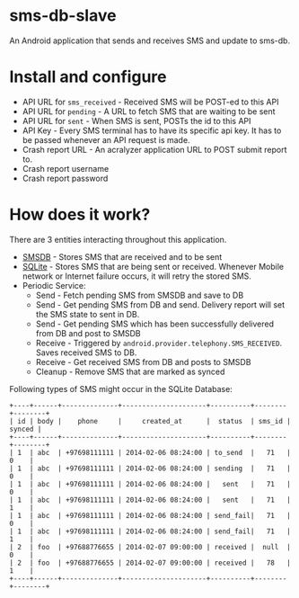 sms-db-slave
============

An Android application that sends and receives SMS and update to sms-db.


Install and configure
=====================

* API URL for `sms_received` - Received SMS will be POST-ed to this API
* API URL for `pending` - A URL to fetch SMS that are waiting to be sent
* API URL for `sent` - When SMS is sent, POSTs the id to this API
* API Key - Every SMS terminal has to have its specific api key. It has to
  be passed whenever an API request is made.
* Crash report URL - An acralyzer application URL to POST submit report
  to.
* Crash report username
* Crash report password


How does it work?
=================

There are 3 entities interacting throughout this application.
* [SMSDB](https://github.com/ariunbayar/sms-db) - Stores SMS that are received and to be sent
* [SQLite](http://developer.android.com/reference/android/database/sqlite/package-summary.html) - Stores SMS that are being sent or received. Whenever
  Mobile network or Internet failure occurs, it will retry the stored SMS.
* Periodic Service:
    - Send - Fetch pending SMS from SMSDB and save to DB
    - Send - Get pending SMS from DB and send. Delivery report will set the SMS
      state to sent in DB. 
    - Send - Get pending SMS which has been successfully delivered from DB
      and post to SMSDB
    - Receive - Triggered by `android.provider.telephony.SMS_RECEIVED`. Saves
      received SMS to DB.
    - Receive - Get received SMS from DB and posts to SMSDB
    - Cleanup - Remove SMS that are marked as synced

Following types of SMS might occur in the SQLite Database:

    +----+------+--------------+---------------------+----------+--------+--------+
    | id | body |    phone     |     created_at      |  status  | sms_id | synced |
    +----+------+--------------+---------------------+----------+--------+--------+
    | 1  | abc  | +97698111111 | 2014-02-06 08:24:00 | to_send  |   71   |   0    |
    | 1  | abc  | +97698111111 | 2014-02-06 08:24:00 | sending  |   71   |   0    |
    | 1  | abc  | +97698111111 | 2014-02-06 08:24:00 |   sent   |   71   |   0    |
    | 1  | abc  | +97698111111 | 2014-02-06 08:24:00 |   sent   |   71   |   1    |
    | 1  | abc  | +97698111111 | 2014-02-06 08:24:00 | send_fail|   71   |   0    |
    | 1  | abc  | +97698111111 | 2014-02-06 08:24:00 | send_fail|   71   |   1    |
    | 2  | foo  | +97688776655 | 2014-02-07 09:00:00 | received |  null  |   0    |
    | 2  | foo  | +97688776655 | 2014-02-07 09:00:00 | received |   78   |   1    |
    +----+------+--------------+---------------------+----------+--------+--------+

